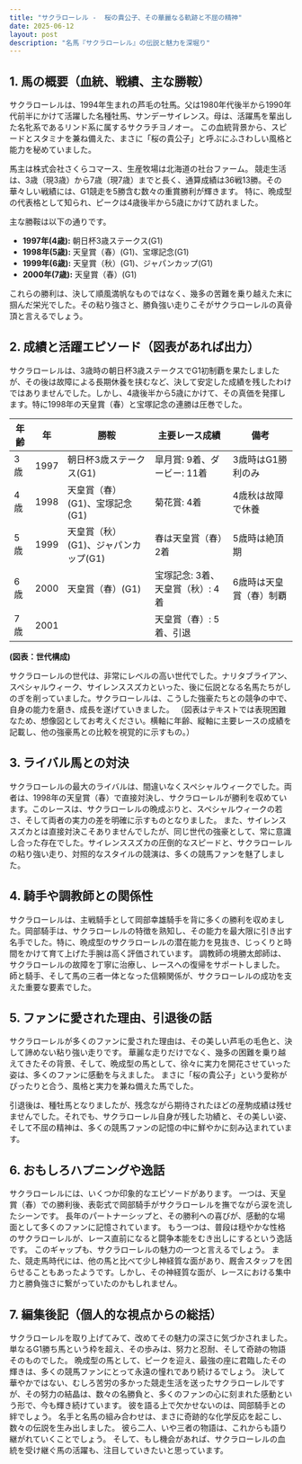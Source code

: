 ```yaml
---
title: "サクラローレル -  桜の貴公子、その華麗なる軌跡と不屈の精神"
date: 2025-06-12
layout: post
description: "名馬『サクラローレル』の伝説と魅力を深堀り"
---
```


## 1. 馬の概要（血統、戦績、主な勝鞍）

サクラローレルは、1994年生まれの芦毛の牡馬。父は1980年代後半から1990年代前半にかけて活躍した名種牡馬、サンデーサイレンス。母は、活躍馬を輩出した名牝系であるリンド系に属するサクラチヨノオー。  この血統背景から、スピードとスタミナを兼ね備えた、まさに「桜の貴公子」と呼ぶにふさわしい風格と能力を秘めていました。

馬主は株式会社さくらコマース、生産牧場は北海道の社台ファーム。  競走生活は、3歳（現3歳）から7歳（現7歳）までと長く、通算成績は36戦13勝。その華々しい戦績には、G1競走を5勝含む数々の重賞勝利が輝きます。  特に、晩成型の代表格として知られ、ピークは4歳後半から5歳にかけて訪れました。

主な勝鞍は以下の通りです。

* **1997年(4歳):**  朝日杯3歳ステークス(G1)
* **1998年(5歳):**  天皇賞（春）(G1)、宝塚記念(G1)
* **1999年(6歳):**  天皇賞（秋）(G1)、ジャパンカップ(G1)
* **2000年(7歳):**  天皇賞（春）(G1)

これらの勝利は、決して順風満帆なものではなく、幾多の苦難を乗り越えた末に掴んだ栄光でした。その粘り強さと、勝負強い走りこそがサクラローレルの真骨頂と言えるでしょう。


## 2. 成績と活躍エピソード（図表があれば出力）

サクラローレルは、3歳時の朝日杯3歳ステークスでG1初制覇を果たしましたが、その後は故障による長期休養を挟むなど、決して安定した成績を残したわけではありませんでした。しかし、4歳後半から5歳にかけて、その真価を発揮します。特に1998年の天皇賞（春）と宝塚記念の連勝は圧巻でした。

| 年齢 | 年 | 勝鞍 | 主要レース成績 | 備考 |
|---|---|---|---|---|
| 3歳 | 1997 | 朝日杯3歳ステークス(G1) | 皐月賞: 9着、ダービー: 11着 | 3歳時はG1勝利のみ |
| 4歳 | 1998 | 天皇賞（春）(G1)、宝塚記念(G1) | 菊花賞: 4着 | 4歳秋は故障で休養 |
| 5歳 | 1999 | 天皇賞（秋）(G1)、ジャパンカップ(G1) | 春は天皇賞（春）2着 | 5歳時は絶頂期 |
| 6歳 | 2000 | 天皇賞（春）(G1) | 宝塚記念: 3着、天皇賞（秋）: 4着 | 6歳時は天皇賞（春）制覇 |
| 7歳 | 2001 |  | 天皇賞（春）: 5着、引退 |  |


**(図表：世代構成)**

サクラローレルの世代は、非常にレベルの高い世代でした。ナリタブライアン、スペシャルウィーク、サイレンススズカといった、後に伝説となる名馬たちがしのぎを削っていました。サクラローレルは、こうした強豪たちとの競争の中で、自身の能力を磨き、成長を遂げていきました。  （図表はテキストでは表現困難なため、想像図としてお考えください。横軸に年齢、縦軸に主要レースの成績を記載し、他の強豪馬との比較を視覚的に示すもの。）


## 3. ライバル馬との対決

サクラローレルの最大のライバルは、間違いなくスペシャルウィークでした。両者は、1998年の天皇賞（春）で直接対決し、サクラローレルが勝利を収めています。このレースは、サクラローレルの晩成ぶりと、スペシャルウィークの若さ、そして両者の実力の差を明確に示すものとなりました。  また、サイレンススズカとは直接対決こそありませんでしたが、同じ世代の強豪として、常に意識し合った存在でした。サイレンススズカの圧倒的なスピードと、サクラローレルの粘り強い走り、対照的なスタイルの競演は、多くの競馬ファンを魅了しました。


## 4. 騎手や調教師との関係性

サクラローレルは、主戦騎手として岡部幸雄騎手を背に多くの勝利を収めました。岡部騎手は、サクラローレルの特徴を熟知し、その能力を最大限に引き出す名手でした。特に、晩成型のサクラローレルの潜在能力を見抜き、じっくりと時間をかけて育て上げた手腕は高く評価されています。  調教師の境勝太郎師は、サクラローレルの故障を丁寧に治療し、レースへの復帰をサポートしました。  師と騎手、そして馬の三者一体となった信頼関係が、サクラローレルの成功を支えた重要な要素でした。


## 5. ファンに愛された理由、引退後の話

サクラローレルが多くのファンに愛された理由は、その美しい芦毛の毛色と、決して諦めない粘り強い走りです。  華麗な走りだけでなく、幾多の困難を乗り越えてきたその背景、そして、晩成型の馬として、徐々に実力を開花させていった姿は、多くのファンに感動を与えました。  まさに「桜の貴公子」という愛称がぴったりと合う、風格と実力を兼ね備えた馬でした。

引退後は、種牡馬となりましたが、残念ながら期待されたほどの産駒成績は残せませんでした。それでも、サクラローレル自身が残した功績と、その美しい姿、そして不屈の精神は、多くの競馬ファンの記憶の中に鮮やかに刻み込まれています。


## 6. おもしろハプニングや逸話

サクラローレルには、いくつか印象的なエピソードがあります。  一つは、天皇賞（春）での勝利後、表彰式で岡部騎手がサクラローレルを撫でながら涙を流したシーンです。  長年のパートナーシップと、その勝利への喜びが、感動的な場面として多くのファンに記憶されています。 もう一つは、普段は穏やかな性格のサクラローレルが、レース直前になると闘争本能をむき出しにするという逸話です。  このギャップも、サクラローレルの魅力の一つと言えるでしょう。  また、競走馬時代には、他の馬と比べて少し神経質な面があり、厩舎スタッフを困らせることもあったようです。しかし、その神経質な面が、レースにおける集中力と勝負強さに繋がっていたのかもしれません。


## 7. 編集後記（個人的な視点からの総括）

サクラローレルを取り上げてみて、改めてその魅力の深さに気づかされました。  単なるG1勝ち馬という枠を超え、その歩みは、努力と忍耐、そして奇跡の物語そのものでした。  晩成型の馬として、ピークを迎え、最強の座に君臨したその輝きは、多くの競馬ファンにとって永遠の憧れであり続けるでしょう。  決して華やかではない、むしろ苦労の多かった競走生活を送ったサクラローレルですが、その努力の結晶は、数々の名勝負と、多くのファンの心に刻まれた感動という形で、今も輝き続けています。  彼を語る上で欠かせないのは、岡部騎手との絆でしょう。  名手と名馬の組み合わせは、まさに奇跡的な化学反応を起こし、数々の伝説を生み出しました。  彼ら二人、いや三者の物語は、これからも語り継がれていくことでしょう。  そして、もし機会があれば、サクラローレルの血統を受け継ぐ馬の活躍も、注目していきたいと思っています。
